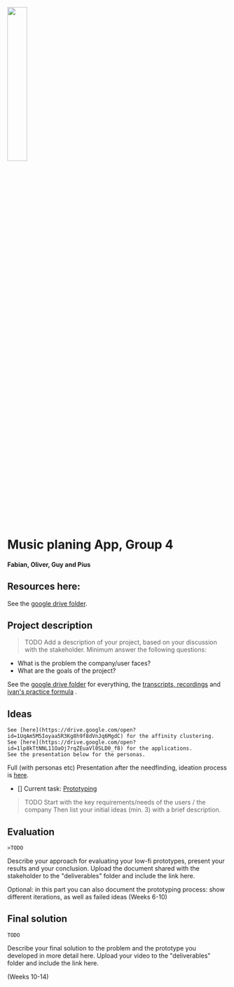 <p align="left" width="100%">
  <img style="width:30%;align:left" src="https://github.com/eth-ait/HCI-fall-2018-project-page/blob/master/img/logo-ait.png">             
</p>

# Music planing App, Group 4
#### Fabian, Oliver, Guy and Pius

## Resources here:

See the [google drive folder](https://drive.google.com/folderview?id=1PBzoqfXrZz1RT7WT0kP88RAMHMnA3gEM).

## Project description

> TODO
Add a description of your project, based on your discussion with the stakeholder. Minimum answer the following questions: 
- What is the problem the company/user faces?
- What are the goals of the project?

See the [google drive folder](https://drive.google.com/drive/folders/1PBzoqfXrZz1RT7WT0kP88RAMHMnA3gEM) for everything, the [transcripts, recordings](https://drive.google.com/open?id=1kx0EszdkyByjEh_52i8lY7bDUfpFhElt) and [ivan's practice formula](https://drive.google.com/open?id=1enS73yaeMvfAof8zEtGe3URoXVIFXiKN) .

## Ideas
    See [here](https://drive.google.com/open?id=1UqAm5M5Ioyaa5R3Kg8h9f8dVnJq6MgdC) for the affinity clustering.
    See [here](https://drive.google.com/open?id=1lp8kTtNNL11OaOj7rqZEuaVl0SLD0_f8) for the applications.
    See the presentation below for the personas.
Full (with personas etc) Presentation after the needfinding, ideation process is [here](https://drive.google.com/open?id=101UhFm8z1LTBHFix8SN5eABZF9bke_wRTZJAJKXjmAU).

- [] Current task: [Prototyping](prototyping.md)

> TODO
Start with the key requirements/needs of the users / the company
Then list your initial ideas (min. 3) with a brief description.
    
## Evaluation
    >TODO
Describe your approach for evaluating your low-fi prototypes, present your results and your conclusion. 
Upload the document shared with the stakeholder to the "deliverables" folder and include the link here.

Optional: in this part you can also document the prototyping process: show different iterations, as well as failed ideas (Weeks 6-10)

## Final solution
    TODO
Describe your final solution to the problem and the prototype you developed in more detail here.
Upload your video to the "deliverables" folder and include the link here. 

(Weeks 10-14)
